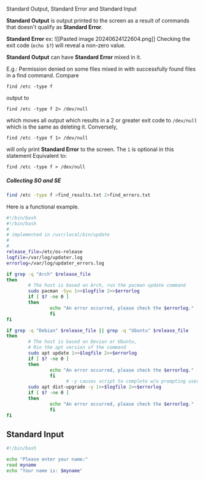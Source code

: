 Standard Output, Standard Error and Standard Input

**Standard Output** is output printed to the screen as a result of commands that doesn't qualify as **Standard Error**.

**Standard Error** ex:
![[Pasted image 20240624122604.png]]
Checking the exit code (`echo $?`) will reveal a non-zero value.

**Standard Output** can have **Standard Error** mixed in it.

E.g.: Permission denied on some files mixed in with successfully found files in a find command.
Compare
```
find /etc -type f
```
output to
```
find /etc -type f 2> /dev/null
```
which moves all output which results in  a 2 or greater exit code to `/dev/null` which is the same as deleting it.
 Conversely, 
 ```
 find /etc -type f 1> /dev/null
```
will only print **Standard Error** to the screen. The `1` is optional in this statement
Equivalent to:
```
find /etc -type f > /dev/null
```

##### Collecting SO and SE
```sh
find /etc -type f >find_results.txt 2>find_errors.txt
```

Here is a functional example. 
```sh
#!/bin/bash
#!/bin/bash
#
# implemented in /usr/local/bin/update
#
#
release_file=/etc/os-release
logfile=/var/log/updater.log
errorlog=/var/log/updater_errors.log

if grep -q "Arch" $release_file
then
        # The host is based on Arch, run the pacman update command
        sudo pacman -Syu 1>>$logfile 2>>$errorlog
        if [ $? -ne 0 ]
        then
                echo "An error occurred, please check the $errorlog."
                fi
fi

if grep -q "Debian" $release_file || grep -q "Ubuntu" $release_file
then
        # The host is based on Devian or Ubuntu,
        # Rin the apt version of the command
        sudo apt update 1>>$logfile 2>>$errorlog
        if [ $? -ne 0 ]
        then
                echo "An error occurred, please check the $errorlog."
                fi
                      # -y causes script to complete w/o prompting user
        sudo apt dist-upgrade -y 1>>$logfile 2>>$errorlog 
        if [ $? -ne 0 ]
        then
                echo "An error occurred, please check the $errorlog."
                fi
fi

```

## Standard Input

```sh
#!/bin/bash

echo "Please enter your name:"
read myname
echo "Your name is: $myname"
```